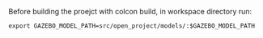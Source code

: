 Before building the proejct with colcon build, in workspace directory run: 
```
export GAZEBO_MODEL_PATH=src/open_project/models/:$GAZEBO_MODEL_PATH
```
